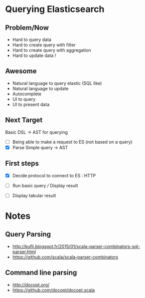 # Querying Elasticsearch

## Problem/Now
- Hard to query data
- Hard to create query with filter 
- Hard to create query with aggregation
- Hard to update data !

## Awesome
- Natural language to query elastic (SQL like)
- Natural language to update
- Autocomplete
- UI to query
- UI to present data

## Next Target
Basic DSL -> AST for querying
- [ ] Being able to make a request to ES (not based on a query)
- [X] Parse Simple query -> AST

## First steps
- [X] Decide protocol to connect to ES : HTTP
- [ ] Run basic query / Display result
- [ ] Display tabular result


# Notes

## Query Parsing
- http://kufli.blogspot.fr/2015/01/scala-parser-combinators-sql-parser.html
- https://github.com/scala/scala-parser-combinators

## Command line parsing
- http://docopt.org/
- https://github.com/docopt/docopt.scala
